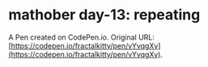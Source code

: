 # mathober day-13: repeating

A Pen created on CodePen.io. Original URL: [https://codepen.io/fractalkitty/pen/vYvqgXy](https://codepen.io/fractalkitty/pen/vYvqgXy).

